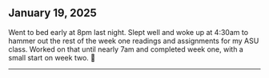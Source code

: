 ## January 19, 2025

Went to bed early at 8pm last night. Slept well and woke up at 4:30am to hammer out the rest of the week one readings and assignments for my ASU class. Worked on that until nearly 7am and completed week one, with a small start on week two. 🥳

---

